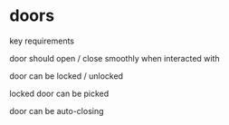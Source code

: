 # doors

key requirements

door should open / close smoothly when interacted with

door can be locked / unlocked

locked door can be picked

door can be auto-closing

